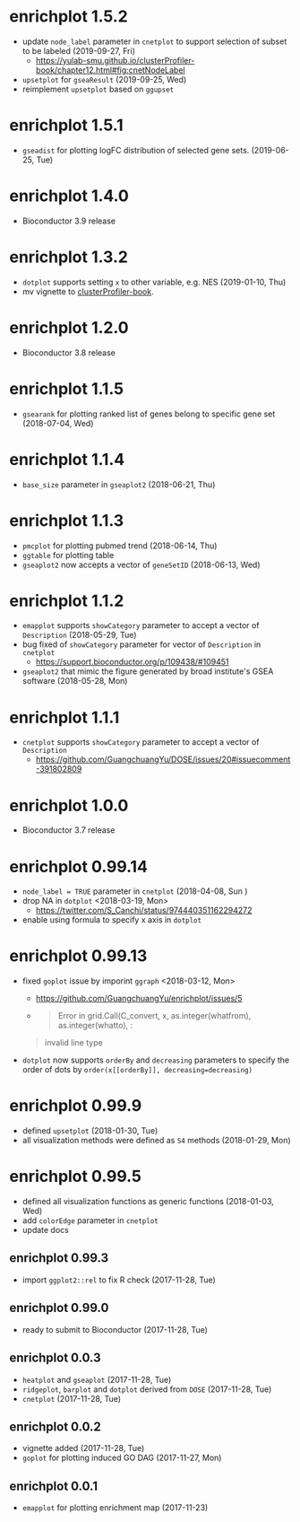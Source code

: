 # enrichplot 1.5.2

+ update `node_label` parameter in `cnetplot` to support selection of subset to be labeled (2019-09-27, Fri)
  - <https://yulab-smu.github.io/clusterProfiler-book/chapter12.html#fig:cnetNodeLabel>
+ `upsetplot` for `gseaResult` (2019-09-25, Wed)
+ reimplement `upsetplot` based on `ggupset` 

# enrichplot 1.5.1

+ `gseadist` for plotting logFC distribution of selected gene sets. (2019-06-25, Tue)

# enrichplot 1.4.0

+ Bioconductor 3.9 release

# enrichplot 1.3.2

+ `dotplot` supports setting `x` to other variable, e.g. NES (2019-01-10, Thu)
+ mv vignette to [clusterProfiler-book](https://yulab-smu.github.io/clusterProfiler-book/).

# enrichplot 1.2.0

+ Bioconductor 3.8 release

# enrichplot 1.1.5

+ `gsearank` for plotting ranked list of genes belong to specific gene set
  (2018-07-04, Wed)

# enrichplot 1.1.4

+ `base_size` parameter in `gseaplot2` (2018-06-21, Thu)

# enrichplot 1.1.3

+ `pmcplot` for plotting pubmed trend (2018-06-14, Thu)
+ `ggtable` for plotting table
+ `gseaplot2` now accepts a vector of `geneSetID` (2018-06-13, Wed)

# enrichplot 1.1.2

+ `emapplot` supports `showCategory` parameter to accept a vector of
`Description`  (2018-05-29, Tue)
+ bug fixed of `showCategory` parameter for vector of `Description` in
  `cnetplot`
  - <https://support.bioconductor.org/p/109438/#109451>
+ `gseaplot2` that mimic the figure generated by broad institute's GSEA software
  (2018-05-28, Mon)

# enrichplot 1.1.1

+ `cnetplot` supports `showCategory` parameter to accept a vector of
`Description`
  - <https://github.com/GuangchuangYu/DOSE/issues/20#issuecomment-391802809>

# enrichplot 1.0.0

+ Bioconductor 3.7 release

# enrichplot 0.99.14

+ `node_label = TRUE` parameter in `cnetplot` (2018-04-08, Sun
)
+ drop NA in `dotplot` <2018-03-19, Mon>
  - <https://twitter.com/S_Canchi/status/974440351162294272>
+ enable using formula to specify x axis in `dotplot`

# enrichplot 0.99.13

+ fixed `goplot` issue by imporint `ggraph` <2018-03-12, Mon>
  - <https://github.com/GuangchuangYu/enrichplot/issues/5>

  - >Error in grid.Call(C_convert, x, as.integer(whatfrom), as.integer(whatto),  :
  >invalid line type
+ `dotplot` now supports `orderBy` and `decreasing` parameters to specify the order of dots by `order(x[[orderBy]], decreasing=decreasing)`


# enrichplot 0.99.9

+ defined `upsetplot` (2018-01-30, Tue)
+ all visualization methods were defined as `S4` methods (2018-01-29, Mon)

# enrichplot 0.99.5

+ defined all visualization functions as generic functions (2018-01-03, Wed)
+ add `colorEdge` parameter in `cnetplot`
+ update docs

enrichplot 0.99.3
------------------------
 + import `ggplot2::rel` to fix R check (2017-11-28, Tue)

enrichplot 0.99.0
------------------------
 + ready to submit to Bioconductor (2017-11-28, Tue)

enrichplot 0.0.3
------------------------
 + `heatplot` and `gseaplot` (2017-11-28, Tue)
 + `ridgeplot`, `barplot` and `dotplot` derived from `DOSE` (2017-11-28, Tue)
 + `cnetplot` (2017-11-28, Tue)

enrichplot 0.0.2
------------------------
 + vignette added (2017-11-28, Tue)
 + `goplot` for plotting induced GO DAG (2017-11-27, Mon)

enrichplot 0.0.1
------------------------
 + `emapplot` for plotting enrichment map (2017-11-23)
